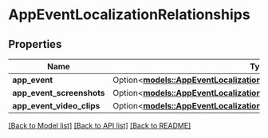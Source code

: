 # AppEventLocalizationRelationships

## Properties

Name | Type | Description | Notes
------------ | ------------- | ------------- | -------------
**app_event** | Option<[**models::AppEventLocalizationRelationshipsAppEvent**](AppEventLocalization_relationships_appEvent.md)> |  | [optional]
**app_event_screenshots** | Option<[**models::AppEventLocalizationRelationshipsAppEventScreenshots**](AppEventLocalization_relationships_appEventScreenshots.md)> |  | [optional]
**app_event_video_clips** | Option<[**models::AppEventLocalizationRelationshipsAppEventVideoClips**](AppEventLocalization_relationships_appEventVideoClips.md)> |  | [optional]

[[Back to Model list]](../README.md#documentation-for-models) [[Back to API list]](../README.md#documentation-for-api-endpoints) [[Back to README]](../README.md)


